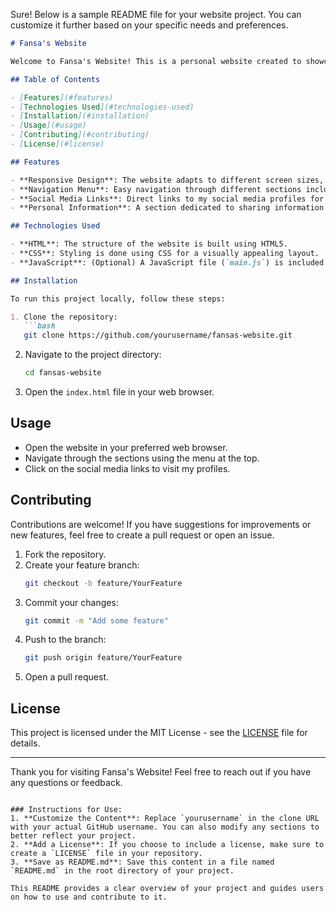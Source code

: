 Sure! Below is a sample README file for your website project. You can customize it further based on your specific needs and preferences.

```markdown
# Fansa's Website

Welcome to Fansa's Website! This is a personal website created to showcase my background, goals, and contact information. The website is built using HTML and CSS, and it is designed to be responsive across various devices.

## Table of Contents

- [Features](#features)
- [Technologies Used](#technologies-used)
- [Installation](#installation)
- [Usage](#usage)
- [Contributing](#contributing)
- [License](#license)

## Features

- **Responsive Design**: The website adapts to different screen sizes, providing a seamless experience on mobile and desktop devices.
- **Navigation Menu**: Easy navigation through different sections including Deskripsi, Tujuan, and Kontak.
- **Social Media Links**: Direct links to my social media profiles for easy connectivity.
- **Personal Information**: A section dedicated to sharing information about myself and my interests.

## Technologies Used

- **HTML**: The structure of the website is built using HTML5.
- **CSS**: Styling is done using CSS for a visually appealing layout.
- **JavaScript**: (Optional) A JavaScript file (`main.js`) is included for any future interactive features.

## Installation

To run this project locally, follow these steps:

1. Clone the repository:
   ```bash
   git clone https://github.com/yourusername/fansas-website.git
   ```
2. Navigate to the project directory:
   ```bash
   cd fansas-website
   ```
3. Open the `index.html` file in your web browser.

## Usage

- Open the website in your preferred web browser.
- Navigate through the sections using the menu at the top.
- Click on the social media links to visit my profiles.

## Contributing

Contributions are welcome! If you have suggestions for improvements or new features, feel free to create a pull request or open an issue.

1. Fork the repository.
2. Create your feature branch:
   ```bash
   git checkout -b feature/YourFeature
   ```
3. Commit your changes:
   ```bash
   git commit -m "Add some feature"
   ```
4. Push to the branch:
   ```bash
   git push origin feature/YourFeature
   ```
5. Open a pull request.

## License

This project is licensed under the MIT License - see the [LICENSE](LICENSE) file for details.

---

Thank you for visiting Fansa's Website! Feel free to reach out if you have any questions or feedback.
```

### Instructions for Use:
1. **Customize the Content**: Replace `yourusername` in the clone URL with your actual GitHub username. You can also modify any sections to better reflect your project.
2. **Add a License**: If you choose to include a license, make sure to create a `LICENSE` file in your repository.
3. **Save as README.md**: Save this content in a file named `README.md` in the root directory of your project.

This README provides a clear overview of your project and guides users on how to use and contribute to it.
